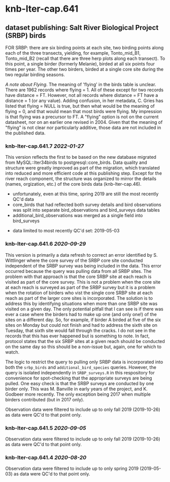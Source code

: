 # knb-lter-cap.641

## dataset publishing: Salt River Biological Project (SRBP) birds

FOR SRBP: there are six birding points at each site, two birding points along
each of the three transects, yielding, for example, Tonto_mid_B1, Tonto_mid_B2
(recall that there are three herp plots along each transect). To this point, a
single birder (formerly Melanie), birded at all six points four times per
year. The other two birders, birded at a single core site during the two
regular birding seasons.

_A note about Flying_. The meaning of 'flying' in the birds table is unclear.
There are 1962 records where flying = 1. All of these except for two records
have distance = FT. However, not all records where distance = FT have a
distance = 1 (or any value). Adding confusion, in her metadata, C. Gries has
listed that flying = NULL is true, but then what would be the meaning of flying
= 0, and that would mean that most birds were flying. My impression is that
flying was a precursor to FT. A "flying" option is not on the current
datasheet, nor on an earlier one revised in 2004. Given that the meaning of
"flying" is not clear nor particularly additive, those data are not included in
the published data.

### knb-lter-cap.641.7 _2022-01-27_

This version reflects the first to be based on the new database migrated from
MySQL::lter34birds to postgresql::core_birds. Data quality and structure were
greatly improved as part of the migration, which translated into reduced and
more efficient code at this publishing step. Except for the river reach
component, the structure was organized to mirror the details (names,
orgization, etc.) of the core birds data (knb-lter-cap.46).

- unfortunately, even at this time, spring 2019 are still the most recently
  QC'd data
- core_birds that had reflected both survey details and bird observations was
  split into separate bird_observations and bird_surveys data tables
- additional_bird_observations was merged as a single field into bird_surveys
* data limited to most recently QC'd set: 2019-05-03


### knb-lter-cap.641.6 _2020-09-29_

This version is primarily a data refresh to correct an error identified by S.
Wittlinger where the core survey of the SRBP core site conducted independent of
the SRBP survey was being included in the data. This error occurred because the
query was pulling data from all SRBP sites. The problem with that approach is
that the core SRBP site at each reach is visited as part of the core survey.
This is not a problem when the core site at each reach is surveyed as part of
the SRBP survey but it is a problem when the rotation of birders who vist the
single core SRBP site at each reach as part of the larger core sites is
incorporated. The solution is to address this by identifying situations when
more than one SRBP site was visited on a given day. The only potential pitfall
that I can see is if there was ever a case where the birders had to make up one
(and only one!) of the sites on a different day. So, for example, if birder A
birded at five of the six sites on Monday but could not finish and had to
address the sixth site on Tuesday, that sixth site would fall through the
cracks. I do not see in the records that this has ever happened but is
something to note. In fact, protocol states that the six SRBP sites at a given
reach should be conducted on the same day so this should be a non-issue but,
again, one for which to watch. 

The logic to restrict the query to pulling only SRBP data is incorporated into
both the `srbp_birds` and `additional_bird_species` queries.  However, the
query is isolated independently in `SRBP_surveys.R` in this respository for
convenience for spot-checking that the appropriate surveys are being pulled.
One easy check is that the SRBP surveys are conducted by one birder only. This
was M. Banville in early years of the project, and K. Godbeer more recently.
The only exception being 2017 when multiple birders contributed (but in 2017
only).

Observation data were filtered to include up to only fall 2019 (2019-10-26) as
data were QC'd to that point only.

### knb-lter-cap.641.5 _2020-09-05_ 

Observation data were filtered to include up to only fall 2019 (2019-10-26) as
data were QC'd to that point only.

### knb-lter-cap.641.4 _2020-08-20_ 

Observation data were filtered to include up to only spring 2019 (2019-05-03)
as data were QC'd to that point only.

